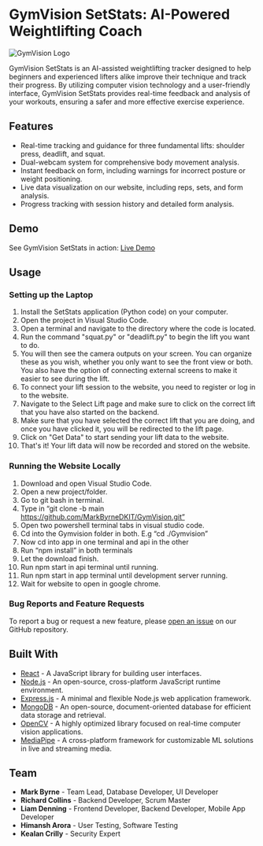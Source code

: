 
# GymVision SetStats: AI-Powered Weightlifting Coach

![GymVision Logo](https://user-images.githubusercontent.com/73395028/234131436-c3417bbd-614d-46aa-84a6-b97135a1c973.png)

GymVision SetStats is an AI-assisted weightlifting tracker designed to help beginners and experienced lifters alike improve their technique and track their progress. By utilizing computer vision technology and a user-friendly interface, GymVision SetStats provides real-time feedback and analysis of your workouts, ensuring a safer and more effective exercise experience.

## Features

- Real-time tracking and guidance for three fundamental lifts: shoulder press, deadlift, and squat.
- Dual-webcam system for comprehensive body movement analysis.
- Instant feedback on form, including warnings for incorrect posture or weight positioning.
- Live data visualization on our website, including reps, sets, and form analysis.
- Progress tracking with session history and detailed form analysis.

## Demo

See GymVision SetStats in action: [Live Demo](link_to_live_demo)
## Usage

### Setting up the Laptop

1. Install the SetStats application (Python code) on your computer.
2. Open the project in Visual Studio Code.
3. Open a terminal and navigate to the directory where the code is located.
4. Run the command "squat.py" or "deadlift.py" to begin the lift you want to do.
5. You will then see the camera outputs on your screen. You can organize these as you wish, whether you only want to see the front view or both. You also have the option of connecting external screens to make it easier to see during the lift.
6. To connect your lift session to the website, you need to register or log in to the website.
7. Navigate to the Select Lift page and make sure to click on the correct lift that you have also started on the backend.
8. Make sure that you have selected the correct lift that you are doing, and once you have clicked it, you will be redirected to the lift page.
9. Click on "Get Data" to start sending your lift data to the website.
10. That's it! Your lift data will now be recorded and stored on the website.

### Running the Website Locally

1. Download and open Visual Studio Code.
2. Open a new project/folder.
3. Go to git bash in terminal.
4. Type in “git clone -b main https://github.com/MarkByrneDKIT/GymVision.git”
5. Open two powershell terminal tabs in visual studio code.
6. Cd into the Gymvision folder in both. E.g “cd ./Gymvision”
7. Now cd into app in one terminal and api in the other
8. Run “npm install” in both terminals
9. Let the download finish.
10. Run npm start in api terminal until running.
11. Run npm start in app terminal until development server running.
12. Wait for website to open in google chrome.

### Bug Reports and Feature Requests

To report a bug or request a new feature, please [open an issue](link_to_issues) on our GitHub repository.

## Built With

- [React](https://reactjs.org/) - A JavaScript library for building user interfaces.
- [Node.js](https://nodejs.org/en/) - An open-source, cross-platform JavaScript runtime environment.
- [Express.js](http://expressjs.com/) - A minimal and flexible Node.js web application framework.
- [MongoDB](https://www.mongodb.com/) - An open-source, document-oriented database for efficient data storage and retrieval.
- [OpenCV](https://opencv.org/) - A highly optimized library focused on real-time computer vision applications.
- [MediaPipe](https://google.github.io/mediapipe/) - A cross-platform framework for customizable ML solutions in live and streaming media.

## Team

- **Mark Byrne** - Team Lead, Database Developer, UI Developer
- **Richard Collins** - Backend Developer, Scrum Master
- **Liam Denning** - Frontend Developer, Backend Developer, Mobile App Developer
- **Himansh Arora** - User Testing, Software Testing
- **Kealan Crilly** - Security Expert



